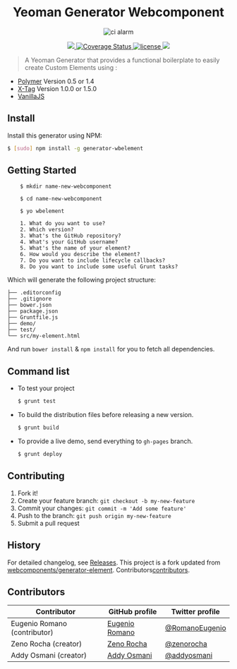 <h1 align="center">Yeoman Generator Webcomponent</h1>
<p align="center">
  <img title="ci alarm" src='https://github.com/yeoman/media/blob/master/optimized/yeoman-150x150-opaque.png' />
</p>
<p align="center">
  <a title='Build Status' href="https://travis-ci.org/eromano/webcomponent-generator-element">
    <img src='https://travis-ci.org/eromano/webcomponent-generator-element.svg?branch=master' />
  </a>
  <a href='https://coveralls.io/r/eromano/webcomponent-generator-element'>
    <img src='https://img.shields.io/coveralls/eromano/webcomponent-generator-element.svg' alt='Coverage Status' />
  </a>
  <a href='https://github.com/eromano/ci-alarm/blob/master/LICENSE'>
    <img src='https://img.shields.io/badge/license-MIT-blue.svg' alt='license' />
  </a>
  <a href="https://nodei.co/npm/generator-wbelement/">
    <img src="http://img.shields.io/npm/v/generator-wbelement.svg">
  </a>
</p>

> A Yeoman Generator that provides a functional boilerplate to easily create Custom Elements using :

 * [Polymer](http://www.polymer-project.org/) Version 0.5 or 1.4
 * [X-Tag](http://x-tags.org/) Version 1.0.0 or 1.5.0
 * [VanillaJS](http://vanilla-js.com/)

## Install

Install this generator using NPM:

```sh
$ [sudo] npm install -g generator-wbelement
```

## Getting Started

```
    $ mkdir name-new-webcomponent
```

```
    $ cd name-new-webcomponent    
```

``` 
    $ yo wbelement
```

``` 
    1. What do you want to use?
    2. Which version?
    3. What's the GitHub repository?
    4. What's your GitHub username?
    5. What's the name of your element?
    6. How would you describe the element?
    7. Do you want to include lifecycle callbacks?
    8. Do you want to include some useful Grunt tasks?
```

Which will generate the following project structure:



    ├── .editorconfig
    ├── .gitignore
    ├── bower.json
    ├── package.json
    ├── Gruntfile.js
    ├── demo/
    ├── test/
    └── src/my-element.html

    
And run `bower install` & `npm install` for you to fetch all dependencies.

## Command list 

* To test your project

    ```sh
    $ grunt test
    ```

* To build the distribution files before releasing a new version.

    ```sh
    $ grunt build
    ```

* To provide a live demo, send everything to `gh-pages` branch.

    ```sh
    $ grunt deploy
    ```
    
## Contributing

1. Fork it!
2. Create your feature branch: `git checkout -b my-new-feature`
3. Commit your changes: `git commit -m 'Add some feature'`
4. Push to the branch: `git push origin my-new-feature`
5. Submit a pull request

## History

For detailed changelog, see [Releases](https://github.com/eromano/webcomponent-generator-element/releases).
This project is a fork updated from [webcomponents/generator-element](https://github.com/webcomponents/generator-element).
Contributors[contributors](https://github.com/eromano/webcomponent-generator-element/graphs/contributors).

## Contributors

Contributor | GitHub profile | Twitter profile |
--- | --- | ---
Eugenio Romano (contributor)| [Eugenio Romano](https://github.com/eromano) | [@RomanoEugenio](https://twitter.com/RomanoEugenio)
Zeno Rocha  (creator) | [Zeno Rocha](https://github.com/zenorocha)| [@zenorocha](https://twitter.com/zenorocha)
Addy Osmani (creator) | [Addy Osmani](https://github.com/addyosmani)| [@addyosmani](https://twitter.com/addyosmani)
